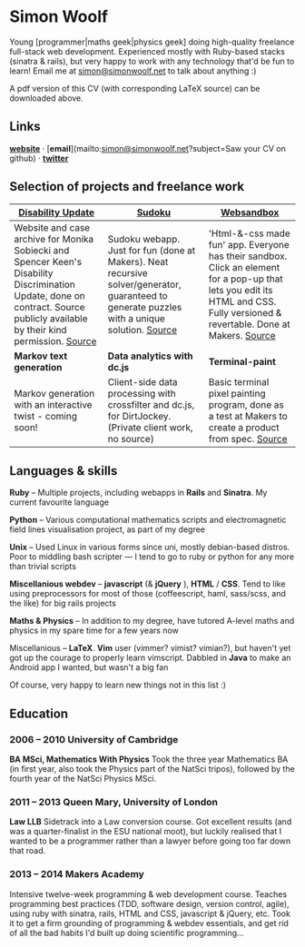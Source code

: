 # Simon Woolf

Young [programmer|maths geek|physics geek] doing high-quality freelance full-stack web development. Experienced mostly with Ruby-based stacks (sinatra & rails), but very happy to work with any technology that'd be fun to learn! Email me at simon@simonwoolf.net to talk about anything :)

A pdf version of this CV (with corresponding LaTeX source) can be downloaded above.

## Links

[**website**](http://simonwoolf.net) &middot;
[**email**](mailto:simon@simonwoolf.net?subject=Saw your CV on github) &middot;
[**twitter**](https://twitter.com/SEMW)

## Selection of projects and freelance work

| [Disability Update](http://websandbox.herokuapp.com/) | [Sudoku](http://sudoku.simonwoolf.net/) | [Websandbox](http://websandbox.herokuapp.com/) |
|---|---|---|
| Website and case archive for Monika Sobiecki and Spencer Keen's Disability Discrimination Update, done on contract. Source publicly available by their kind permission. [Source](https://github.com/SimonWoolf/disability-discrimination-update) | Sudoku webapp. Just for fun (done at Makers). Neat recursive solver/generator, guaranteed to generate puzzles with a unique solution. [Source](https://github.com/SimonWoolf/sudoku) | 'Html-&-css made fun' app. Everyone has their sandbox. Click an element for a pop-up that lets you edit its HTML and CSS. Fully versioned & revertable. Done at Makers. [Source](https://github.com/SimonWoolf/websandbox) |
| **Markov text generation** | **Data analytics with dc.js** | **Terminal-paint** |
| Markov generation with an interactive twist - coming soon! | Client-side data processing with crossfilter and dc.js, for DirtJockey. (Private client work, no source)| Basic terminal pixel painting program, done as a test at Makers to create a product from spec. [Source](https://github.com/SimonWoolf/test6) |

## Languages & skills

**Ruby** &ndash; Multiple projects, including webapps in **Rails** and **Sinatra**. My current favourite language

**Python** &ndash; Various computational mathematics scripts and electromagnetic field lines visualisation project, as part of my degree

**Unix** &ndash; Used Linux in various forms since uni, mostly debian-based distros. Poor to middling bash scripter &mdash; I tend to go to ruby or python for any more than trivial scripts

**Miscellanious webdev** &ndash; **javascript** (& **jQuery** ), **HTML** / **CSS**. Tend to like using preprocessors for most of those (coffeescript, haml, sass/scss, and the like) for big rails projects

**Maths & Physics** &ndash; In addition to my degree, have tutored A-level maths and physics in my spare time for a few years now

Miscellanious &ndash; **LaTeX**. **Vim** user (vimmer? vimist? vimian?), but haven't yet got up the courage to properly learn vimscript. Dabbled in **Java** to make an Android app I wanted, but wasn't a big fan

Of course, very happy to learn new things not in this list :)

## Education

### 2006 – 2010 University of Cambridge
**BA MSci, Mathematics With Physics** Took the three year Mathematics BA (in first year, also took the Physics part of the NatSci tripos), followed by the fourth year of the NatSci Physics MSci.

### 2011 – 2013 Queen Mary, University of London
**Law LLB** Sidetrack into a Law conversion course. Got excellent results (and was a quarter-finalist in the ESU national moot), but luckily realised that I wanted to be a programmer rather than a lawyer before going too far down that road.

### 2013 – 2014 Makers Academy
Intensive twelve-week programming & web development course. Teaches programming best practices (TDD, software design, version control, agile), using ruby with sinatra, rails, HTML and CSS, javascript & jQuery, etc. Took it to get a firm grounding of programming & webdev essentials, and get rid of all the bad habits I'd built up doing scientific programming...

